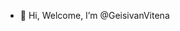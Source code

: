 - 👋 Hi, Welcome, I’m @GeisivanVitena

<!---
GeisivanVitena/GeisivanVitena is a ✨ special ✨ repository because its `README.md` (this file) appears on your GitHub profile.
You can click the Preview link to take a look at your changes.
--->
